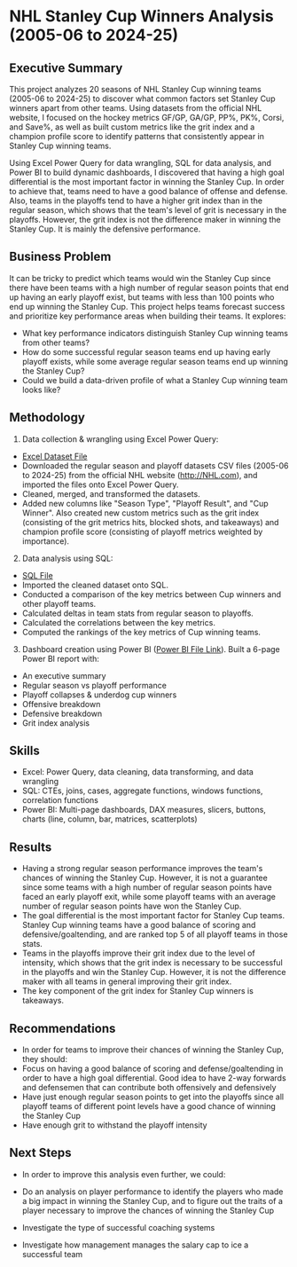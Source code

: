 # NHL Stanley Cup Winners Analysis (2005-06 to 2024-25)

## Executive Summary
This project analyzes 20 seasons of NHL Stanley Cup winning teams (2005-06 to 2024-25) to discover what common factors set Stanley Cup winners apart from other teams. Using datasets from the official NHL website, I focused on the hockey metrics GF/GP, GA/GP, PP%, PK%, Corsi, and Save%, as well as built custom metrics like the grit index and a champion profile score to identify patterns that consistently appear in Stanley Cup winning teams.

Using Excel Power Query for data wrangling, SQL for data analysis, and Power BI to build dynamic dashboards, I discovered that having a high goal differential is the most important factor in winning the Stanley Cup. In order to achieve that, teams need to have a good balance of offense and defense. Also, teams in the playoffs tend to have a higher grit index than in the regular season, which shows that the team's level of grit is necessary in the playoffs. However, the grit index is not the difference maker in winning the Stanley Cup. It is mainly the defensive performance.

## Business Problem
It can be tricky to predict which teams would win the Stanley Cup since there have been teams with a high number of regular season points that end up having an early playoff exist, but teams with less than 100 points who end up winning the Stanley Cup. This project helps teams forecast success and prioritize key performance areas when building their teams. It explores:
- What key performance indicators distinguish Stanley Cup winning teams from other teams?
- How do some successful regular season teams end up having early playoff exists, while some average regular season teams end up winning the Stanley Cup?
- Could we build a data-driven profile of what a Stanley Cup winning team looks like?



## Methodology
1. Data collection & wrangling using Excel Power Query:
- [Excel Dataset File](https://github.com/simonhsieh999/NHL-Stanley-Cup-Winners-Analysis/blob/main/NHL_Dataset.xlsx)
- Downloaded the regular season and playoff datasets CSV files (2005-06 to 2024-25) from the official NHL website (http://NHL.com), and imported the files onto Excel Power Query.
- Cleaned, merged, and transformed the datasets.
- Added new columns like "Season Type", "Playoff Result", and "Cup Winner". Also created new custom metrics such as the grit index (consisting of the grit metrics hits, blocked shots, and takeaways) and champion profile score (consisting of playoff metrics weighted by importance).
2. Data analysis using SQL:
- [SQL File](https://github.com/simonhsieh999/NHL-Stanley-Cup-Winners-Analysis/blob/main/NHL_SQL_Codes.sql)
- Imported the cleaned dataset onto SQL.
- Conducted a comparison of the key metrics between Cup winners and other playoff teams.
- Calculated deltas in team stats from regular season to playoffs.
- Calculated the correlations between the key metrics.
- Computed the rankings of the key metrics of Cup winning teams.
3. Dashboard creation using Power BI ([Power BI File Link](https://github.com/simonhsieh999/NHL-Stanley-Cup-Winners-Analysis/blob/main/NHL%20Project%20Power%20BI.pbix)). Built a 6-page Power BI report with:
- An executive summary
- Regular season vs playoff performance
- Playoff collapses & underdog cup winners
- Offensive breakdown
- Defensive breakdown
- Grit index analysis


## Skills
- Excel: Power Query, data cleaning, data transforming, and data wrangling
- SQL: CTEs, joins, cases, aggregate functions, windows functions, correlation functions
- Power BI: Multi-page dashboards, DAX measures, slicers, buttons, charts (line, column, bar, matrices, scatterplots)


## Results
- Having a strong regular season performance improves the team's chances of winning the Stanley Cup. However, it is not a guarantee since some teams with a high number of regular season points have faced an early playoff exit, while some playoff teams with an average number of regular season points have won the Stanley Cup.
- The goal differential is the most important factor for Stanley Cup teams. Stanley Cup winning teams have a good balance of scoring and defensive/goaltending, and are ranked top 5 of all playoff teams in those stats.
- Teams in the playoffs improve their grit index due to the level of intensity, which shows that the grit index is necessary to be successful in the playoffs and win the Stanley Cup. However, it is not the difference maker with all teams in general improving their grit index.
- The key component of the grit index for Stanley Cup winners is takeaways.


## Recommendations
- In order for teams to improve their chances of winning the Stanley Cup, they should:
- Focus on having a good balance of scoring and defense/goaltending in order to have a high goal differential. Good idea to have 2-way forwards and defensemen that can contribute both offensively and defensively
- Have just enough regular season points to get into the playoffs since all playoff teams of different point levels have a good chance of winning the Stanley Cup
- Have enough grit to withstand the playoff intensity

## Next Steps
- In order to improve this analysis even further, we could:
- Do an analysis on player performance to identify the players who made a big impact in winning the Stanley Cup, and to figure out the traits of a player necessary to improve the chances of winning the Stanley Cup
- Investigate the type of successful coaching systems

- Investigate how management manages the salary cap to ice a successful team
